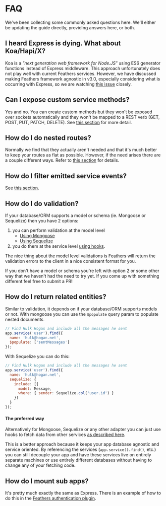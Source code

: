 # FAQ

We've been collecting some commonly asked questions here. We'll either be updating the guide directly, providing answers here, or both.

## I heard Express is dying. What about Koa/Hapi/X?

Koa is a *"next generation web framework for Node.JS"* using ES6 generator functions instead of Express middleware. This approach unfortunately does not  play well with current Feathers services. However, we have discussed making Feathers framework agnostic in v3.0, especially considering what is occurring with Express, so we are watching [this issue](https://github.com/strongloop/express/issues/2844) closely.

## Can I expose custom service methods?

Yes and no. You can create custom methods but they won't be exposed over sockets automatically and they won't be mapped to a REST verb (GET, POST, PUT, PATCH, DELETE). See [this section](http://docs.feathersjs.com/clients/readme.html#no-custom-methods) for more detail.

## How do I do nested routes?

Normally we find that they actually aren't needed and that it's much better to keep your routes as flat as possible. However, if the need arises there are a couple different ways. Refer to [this section](http://docs.feathersjs.com/middleware/routing.html#nested-routes) for details.

## How do I filter emitted service events?

See [this section](http://docs.feathersjs.com/real-time/filtering.html).

## How do I do validation?

If your database/ORM supports a model or schema (ie. Mongoose or Sequelize) then you have 2 options:

1. you can perform validation at the model level
    - [Using Mongoose](http://docs.feathersjs.com/databases/mongoose.html#validation)
    - [Using Sequelize](http://docs.sequelizejs.com/en/latest/docs/models-definition/#validations)
2. you do them at the service level [using hooks](http://docs.feathersjs.com/hooks/examples.html#validation).

The nice thing about the model level validations is Feathers will return the validation errors to the client in a nice consistent format for you.

If you don't have a model or schema you're left with option 2 or some other way that we haven't had the need to try yet. If you come up with something different feel free to submit a PR!

## How do I return related entities?

Similar to validation, it depends on if your database/ORM supports models or not. With mongoose you can use the `$populate` query param to populate nested documents.

```js
// Find Hulk Hogan and include all the messages he sent
app.service('user').find({
  name: 'hulk@hogan.net',
  $populate: ['sentMessages']
});
```

With Sequelize you can do this:

```js
// Find Hulk Hogan and include all the messages he sent
app.service('user').find({
  name: 'hulk@hogan.net',
  sequelize: {
    include: [{
      model: Message,
      where: { sender: Sequelize.col('user.id') }
    }]
  }
});
```

#### The preferred way

Alternatively for Mongoose, Sequelize or any other adapter you can just use hooks to fetch data from other services [as described here](http://docs.feathersjs.com/hooks/examples.html#fetching-related-items).

This is a better approach because it keeps your app database agnostic and service oriented. By referencing the services (`app.service().find()`, etc.) you can still decouple your app and have these services live on entirely separate machines or use entirely different databases without having to change any of your fetching code.

## How do I mount sub apps?

It's pretty much exactly the same as Express. There is an example of how to do this in the [Feathers authentication plugin](https://github.com/feathersjs/feathers-authentication/tree/master/examples).

